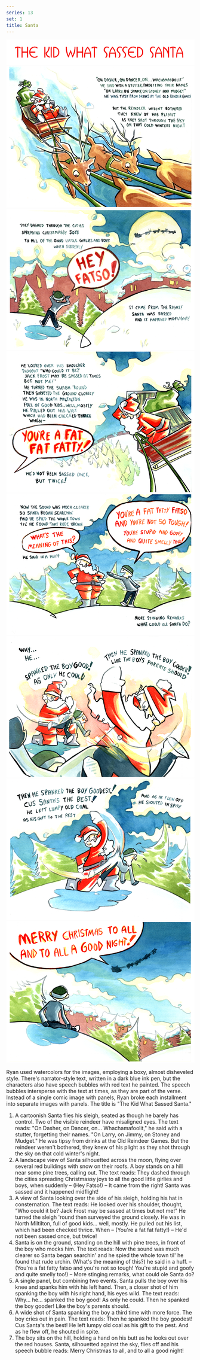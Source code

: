 ```yaml
---
series: 13
set: 1
title: Santa
---
```


![](../../../../assets/verse-and-stuff/part-1/santatitle.png)
![](../../../../assets/verse-and-stuff/part-1/santa1.png)
![](../../../../assets/verse-and-stuff/part-1/santa2.png)
![](../../../../assets/verse-and-stuff/part-1/santa3.png)
![](../../../../assets/verse-and-stuff/part-1/santa4.png)
![](../../../../assets/verse-and-stuff/part-1/santa5.png)
![](../../../../assets/verse-and-stuff/part-1/santa6.png)
![](../../../../assets/verse-and-stuff/part-1/santa7.png)

Ryan used watercolors for the images, employing a boxy, almost disheveled style. There's narrator-style text, written in a dark blue ink pen, but the characters also have speech bubbles with red text he painted. The speech bubbles intersperse with the text at times, as they are part of the verse. Instead of a single comic image with panels, Ryan broke each installment into separate images with panels. The title is "The Kid What Sassed Santa."

1. A cartoonish Santa flies his sleigh, seated as though he barely has control. Two of the visible reindeer have misaligned eyes. The text reads: "On Dasher, on Dancer, on... Whachamafoolit," he said with a stutter, forgetting their names. "On Larry, on Jimmy, on Stoney and Mudget." He was tipsy from drinks at the Old Reindeer Games. But the reindeer weren't bothered, they knew of his plight as they shot through the sky on that cold winter's night.
2. A landscape view of Santa silhouetted across the moon, flying over several red buildings with snow on their roofs. A boy stands on a hill near some pine trees, calling out. The text reads: They dashed through the cities spreading Christmassy joys to all the good little girlies and boys, when suddenly – (Hey Fatso!) – It came from the right! Santa was sassed and it happened midflight!
3. A view of Santa looking over the side of his sleigh, holding his hat in consternation. The text reads: He looked over his shoulder, thought, "Who could it be? Jack Frost may be sassed at times but not me!" He turned the sleigh 'round then surveyed the ground closely. He was in North Miltilton, full of good kids... well, mostly. He pulled out his list, which had been checked thrice. When – (You're a fat fat fatty!) – He'd not been sassed once, but twice!
4. Santa is on the ground, standing on the hill with pine trees, in front of the boy who mocks him. The text reads: Now the sound was much clearer so Santa began searchin' and he spied the whole town til' he found that rude urchin. (What's the meaning of this?) he said in a huff. – (You're a fat fatty fatso and you're not so tough! You're stupid and goofy and quite smelly too!) – More stinging remarks, what could ole Santa do?
5. A single panel, but combining two events. Santa pulls the boy over his knee and spanks him with his left hand. Then, a closer shot of him spanking the boy with his right hand, his eyes wild. The text reads: Why... he... spanked the boy good! As only he could. Then he spanked the boy gooder! Like the boy's parents should.
6. A wide shot of Santa spanking the boy a third time with more force. The boy cries out in pain. The text reads: Then he spanked the boy goodest! Cus Santa's the best! He left lumpy old coal as his gift to the pest. And as he flew off, he shouted in spite.
7. The boy sits on the hill, holding a hand on his butt as he looks out over the red houses. Santa, silhouetted against the sky, flies off and his speech bubble reads: Merry Christmas to all, and to all a good night!
